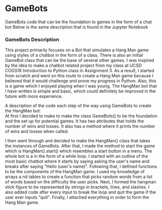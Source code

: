 # GameBots
GameBots code that can be the foundation to games in the form of a chat bot
Below is the same description that is found in the Jupyter Notebook

### GameBots Description <br>
This project primarily focuses on a Bot that simulates a Hang Man game using styles of a chatbot in the form of a class. 
There is also an initial GameBot class that can be the base of several other games. I was inspired by the idea to make a chatbot 
related project from my class at UCSD COGS18 Introduction to Python class in Assignment 3. As a result, I started from scratch and 
went on this route to create a Hang Man game because I believed that it would challenge and prove my progress in Python. Also, this 
is a game which I enjoyed playing when I was young. The HangMan bot that I have written is simple and basic, which could definitely 
be improved in the future with more experience.

A description of the code each step of the way using GameBots to create the HangMan bot: <br>
At first I decided to make to make the class GameBots() to be the foundation and the set up for potential games. It has two attributes 
that holds the number of wins and losses. It also has a method where it prints the number of wins and losses when called.

I then went through and decided to make the HangMan() class that takes the instances of GameBots. After that, I made the method 
to start the game which is HangMan().start() which resembles a start button in a menu. The whole bot is a in the form of a while 
loop. I started with an outline of the most basic chatbot where it starts by saying asking the user's name and breaks after saying 
"Hello (user's name)". Following that, I defined functions to be the components of the HangMan game. I used my knowledge of arrays a
nd tables to create a function that picks random words from a list of words based on the difficulty the user picks. Next, I formed the 
hangman stick figure to be represented by strings in brackets, lines, and slashes. I also added code after every input to break the loop 
and quit the game if the user ever inputs "quit". Finally, I attached everything in order to form the Hang Man game.
